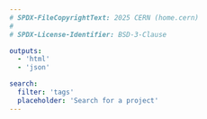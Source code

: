 ```yaml
---
# SPDX-FileCopyrightText: 2025 CERN (home.cern)
#
# SPDX-License-Identifier: BSD-3-Clause

outputs:
  - 'html'
  - 'json'

search:
  filter: 'tags'
  placeholder: 'Search for a project'
---
```

